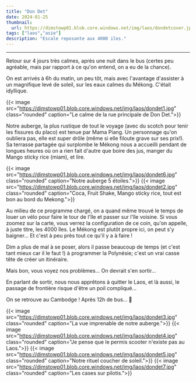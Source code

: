 ```yaml
---
title: "Don Det"
date: 2024-01-25
thumbnail:
  url: https://dimstowp01.blob.core.windows.net/img/laos/dondetcover.jpg
tags: ["laos","asie"]
description: "Escale reposante aux 4000 iles."
---
```

---

Retour sur 4 jours très calmes, après une nuit dans le bus (certes peu agréable, mais par rapport à ce qu'on entend, on a eu de la chance).

On est arrivés à 6h du matin, un peu tôt, mais avec l'avantage d'assister à un magnifique levé de soleil, sur les eaux calmes du Mékong. C'était idyllique.

{{< image src="https://dimstowp01.blob.core.windows.net/img/laos/dondet1.jpg" class="rounded" caption="Le calme de la rue principale de Don Det.">}}

Notre auberge, la plus rustique de tout le voyage (avec du scotch pour tenir les fissures du placo) est tenue par Mama Piang. Un personnage qu'on oubliera pas, elle est super drôle (même si elle filoute grave sur ses prix!). Sa terrasse partagée qui surplombe le Mékong nous a accueilli pendant de longues heures où on a rien fait d'autre que boire des jus, manger du Mango sticky rice (miam), et lire.

{{< image src="https://dimstowp01.blob.core.windows.net/img/laos/dondet6.jpg" class="rounded" caption="Notre auberge 5 étoiles.">}}
{{< image src="https://dimstowp01.blob.core.windows.net/img/laos/dondet2.jpg" class="rounded" caption="Coca, Fruit Shake, Mango sticky rice, tout est bon au bord du Mekong.">}}

Au milieu de ce programme chargé, on a quand même trouvé le temps de louer un vélo pour faire le tour de l'île et passer sur l'île voisine. Si vous zoomez sur la carte, vous verrez la configuration de ce coin, qu'on appelle, à juste titre, les 4000 îles. Le Mékong est plutôt propre ici, on peut s'y baigner... Et c'est à peu près tout ce qu'il y a à faire !

Dim a plus de mal à se poser, alors il passe beaucoup de temps (et c'est tant mieux car il le faut !) à programmer la Polynésie; c'est un vrai casse tête de créer un itinéraire.

Mais bon, vous voyez nos problèmes... On devrait s'en sortir...

En parlant de sortir, nous nous apprêtons à quitter le Laos, et là aussi, le passage de frontière risque d'être un poil compliqué...

On se retrouve au Cambodge ! Après 12h de bus... 👋

{{< image src="https://dimstowp01.blob.core.windows.net/img/laos/dondet3.jpg" class="rounded" caption="La vue imprenable de notre auberge.">}}
{{< image src="https://dimstowp01.blob.core.windows.net/img/laos/dondet4.jpg" class="rounded" caption="Je pense que le permis scooter n'existe pas au Laos.">}}
{{< image src="https://dimstowp01.blob.core.windows.net/img/laos/dondet5.jpg" class="rounded" caption="Notre rituel coucher de soleil.">}}
{{< image src="https://dimstowp01.blob.core.windows.net/img/laos/dondet7.jpg" class="rounded" caption="Les cases sur pilotis.">}}

